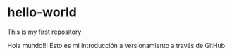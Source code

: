 # hello-world
This is my first repository

Hola mundo!!! Esto es mi introducción a versionamiento a través de GitHub
